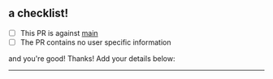 ## a checklist!

- [ ] This PR is against [main](https://github.com/dmadisetti/.dots/new/readme/.github)
- [ ] The PR contains no user specific information

and you're good! Thanks! Add your details below:

---
